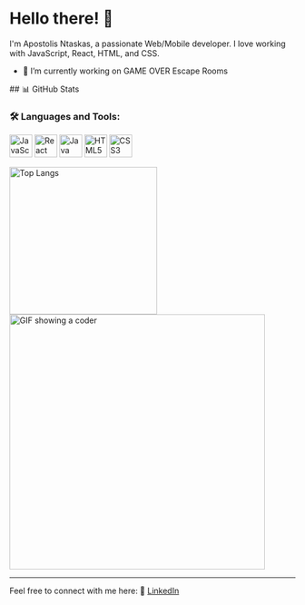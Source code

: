 # Hello there! 👋

I'm Apostolis Ntaskas, a passionate Web/Mobile developer. I love working with JavaScript, React, HTML, and CSS.
- 🔭 I’m currently working on GAME OVER Escape Rooms
<div>
  
  <div>
## 📊 GitHub Stats

### 🛠️ Languages and Tools:
  <p>
      <a href="#"><img src="https://cdn.jsdelivr.net/gh/devicons/devicon/icons/javascript/javascript-original.svg" alt="JavaScript" width="40"></a>
      <a href="#"><img src="https://cdn.jsdelivr.net/gh/devicons/devicon/icons/react/react-original-wordmark.svg" alt="React" width="40"></a>
      <a href="#"><img src="https://cdn.jsdelivr.net/gh/devicons/devicon/icons/java/java-original-wordmark.svg" alt="Java" width="40"></a>
      <a href="#"><img src="https://cdn.jsdelivr.net/gh/devicons/devicon/icons/html5/html5-original-wordmark.svg" alt="HTML5" width="40"></a>
      <a href="#"><img src="https://cdn.jsdelivr.net/gh/devicons/devicon/icons/css3/css3-original-wordmark.svg" alt="CSS3" width="40"></a>
  </p>
  <img src="https://github-readme-stats.vercel.app/api/top-langs/?username=ApostolisNt&layout=compact&theme=github_dark_dimmed" alt="Top Langs" width="260">
  </div>
  <div>
  <img src="https://media.giphy.com/media/qgQUggAC3Pfv687qPC/giphy.gif" width="450" alt="GIF showing a coder">
  </div>
</div>

---

Feel free to connect with me here:
👔 [LinkedIn](https://www.linkedin.com/in/apostolos-ntaskas-826444154/)



<!--
**ApostolisNt/ApostolisNt** is a ✨ _special_ ✨ repository because its `README.md` (this file) appears on your GitHub profile.

Here are some ideas to get you started:

- 🔭 I’m currently working on ...
- 🌱 I’m currently learning ...
- 👯 I’m looking to collaborate on ...
- 🤔 I’m looking for help with ...
- 💬 Ask me about ...
- 📫 How to reach me: ...
- 😄 Pronouns: ...
- ⚡ Fun fact: ...
-->
